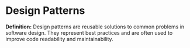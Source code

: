 # Design Patterns


**Definition:** Design patterns are reusable solutions to common problems in software design. They represent best practices and are often used to improve code readability and maintainability.
